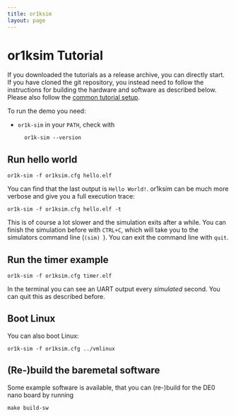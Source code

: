 ```yaml
---
title: or1ksim
layout: page
---
```


# or1ksim Tutorial

If you downloaded the tutorials as a release archive, you can directly
start. If you have cloned the git repository, you instead need to
follow the instructions for building the hardware and software as
described below. Please also follow the
[common tutorial setup](../README.md).

To run the demo you need:

* `or1k-sim` in your `PATH`, check with

		or1k-sim --version

## Run hello world

	or1k-sim -f or1ksim.cfg hello.elf

You can find that the last output is `Hello World!`. or1ksim can be
much more verbose and give you a full execution trace:

	or1k-sim -f or1ksim.cfg hello.elf -t

This is of course a lot slower and the simulation exits after a
while. You can finish the simulation before with `CTRL+C`, which will
take you to the simulators command line (`(sim) `). You can exit the
command line with `quit`.

## Run the timer example

	or1k-sim -f or1ksim.cfg timer.elf

In the terminal you can see an UART output every *simulated*
second. You can quit this as described before.

## Boot Linux

You can also boot Linux:

	or1k-sim -f or1ksim.cfg ../vmlinux

## (Re-)build the baremetal software

Some example software is available, that you can (re-)build for the
DE0 nano board by running

	make build-sw

